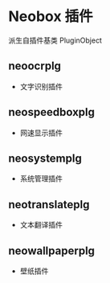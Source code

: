 # Neobox 插件

派生自插件基类 PluginObject

## neoocrplg

- 文字识别插件

## neospeedboxplg

- 网速显示插件

## neosystemplg

- 系统管理插件

## neotranslateplg

- 文本翻译插件

## neowallpaperplg

- 壁纸插件
